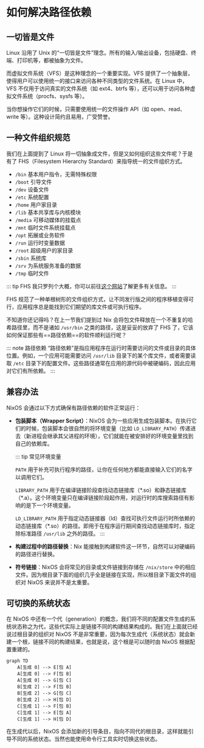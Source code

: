 # 如何解决路径依赖

## 一切皆是文件

Linux 沿用了 Unix 的“一切皆是文件”理念。所有的输入/输出设备，包括硬盘、终端、打印机等，都被抽象为文件。

而虚拟文件系统（VFS）是这种理念的一个重要实现。VFS 提供了一个抽象层，使得用户可以使用统一的接口来访问各种不同类型的文件系统。在 Linux 中，VFS 不仅用于访问真实的文件系统（如 ext4、btrfs 等），还可以用于访问各种虚拟文件系统（procfs、sysfs 等）。

当你想操作它们的时候，只需要使用统一的文件操作 API（如 open、read、write 等）。这种设计简约且易用，广受赞誉。

## 一种文件组织规范

我们在上面提到了 Linux 将一切抽象成文件，但是又如何组织这些文件呢？于是有了 FHS（Filesystem Hierarchy Standard）来指导统一的文件组织方式。

- `/bin` 基本用户指令，无需特殊权限
- `/boot` 引导文件
- `/dev` 设备文件
- `/etc` 系统配置
- `/home` 用户家目录
- `/lib` 基本共享库与内核模块
- `/media` 可移动媒体的挂载点
- `/mnt` 临时文件系统挂载点
- `/opt` 拓展或业务软件
- `/run` 运行时变量数据
- `/root` 超级用户的家目录
- `/sbin` 系统库
- `/srv` 为系统服务准备的数据
- `/tmp` 临时文件

::: tip FHS
我只罗列个大概，你可以前往[这个网站](https://refspecs.linuxfoundation.org/FHS_3.0/fhs/ch03.html)了解更多有关信息。
:::

FHS 规范了一种单根树形的文件组织方式，让不同发行版之间的程序移植变得可行，应用程序总是能找到它们期望的库文件或可执行程序。

不知道你还记得吗？在上一节我们提到过 Nix 会将包文件释放在一个不重复的哈希路径里，而不是诸如 `/usr/bin` 之类的路径，这是妥妥的放弃了 FHS 了，它该如何保证那些有==路径依赖==的软件顺利运行呢？

::: note 路径依赖
“路径依赖”是指应用程序在运行时需要访问的文件或目录的具体位置。例如，一个应用可能需要访问 `/usr/lib` 目录下的某个库文件，或者需要读取 `/etc` 目录下的配置文件。这些路径通常在应用的源代码中被硬编码，因此应用对它们有所依赖。
:::

## 兼容办法

NixOS 会通过以下方式确保有路径依赖的软件正常运行：

- **包装脚本（Wrapper Script）**：NixOS 会为一些应用生成包装脚本。在执行它们的时候，包装脚本会很自然的将环境变量（比如 `LD_LIBRARY_PATH`）传递进去（新进程会继承其父进程的环境），它们就能在被安排好的环境变量里找到自己的依赖库。

    ::: tip 常见环境变量

    `PATH` 用于补充可执行程序的路径，让你在任何地方都能直接输入它们的名字以调用它们。

    `LIBRARY_PATH` 用于在编译链接阶段查找动态链接库（\*.so）和静态链接库（\*.a）。这个环境变量只在编译链接阶段起作用，对运行时的库搜索路径有影响的是下一个环境变量。

    `LD_LIBRARY_PATH` 用于指定动态链接器（ld）查找可执行文件运行时所依赖的动态链接库（*.so）的路径。即用于在程序运行期间查找动态链接库时，指定除标准路径 `/usr/lib` 之外的路径。
    :::

- **构建过程中的路径替换**：Nix 能接触到构建软件这一环节，自然可以对硬编码的路径进行替换。

- **符号链接**：NixOS 会将常见的目录或文件链接到存储在 `/nix/store` 中的相应文件。因为根目录下面的组织几乎全是链接在实现，所以根目录下面文件的组织对 NixOS 来说并不是太重要。

## 可切换的系统状态

在 NixOS 中还有一个代（generation）的概念，我们将不同的配置文件生成的系统状态称之为代，这些代实际上是链接不同的构建结果构成的。我们在上面就已经说过根目录的组织对 NixOS 不是非常重要，因为每次生成代（系统状态）就会新建一个根，链接不同的构建结果，也就是说，这个根是可以随时由 NixOS 根据配置重建的。

```mermaid
graph TD
    A[生成 0] --> E[包 A]
    A[生成 0] --> F[包 B]
    A[生成 0] --> G[包 C]
    B[生成 2] --> F[包 B]
    B[生成 2] --> G[包 C]
    B[生成 2] --> H[包 D]
    C[生成 1] --> F[包 B]
    C[生成 1] --> E[包 A]
    C[生成 1] --> H[包 D]
```

在生成代以后，NixOS 会添加新的引导条目，指向不同代的根目录，这样就能引导不同的系统状态。当然也能使用命令行工具实时切换这些状态。
